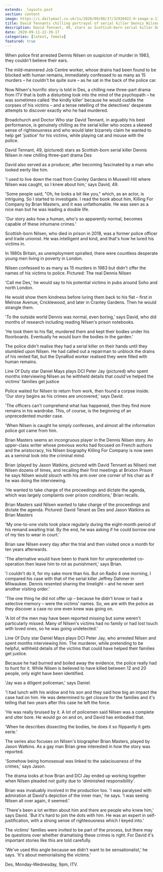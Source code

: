 ```yaml
---
extends: _layouts.post
section: content
image: https://i.dailymail.co.uk/1s/2020/09/08/17/32926922-0-image-a-13_1599584060231.jpg 
title: David Tennants chilling portrayal of serial killer Dennis Nilsen 
description: David Tennant, 49, stars as Scottish-born serial killer Dennis Nilsen in chilling three-part ITV drama Des. He recalls investigating Nilsen after people began comparing their looks. 
date: 2020-09-11-22-39-17 
categories: [latest, female] 
featured: true 
--- 
```

When police first arrested Dennis Nilsen on suspicion of murder in 1983, they couldn't believe their ears. 

The mild-mannered Job Centre worker, whose drains had been found to be blocked with human remains, immediately confessed to as many as 15 murders – he couldn't be quite sure – as he sat in the back of the police car.

Now Nilsen's horrific story is told in Des, a chilling new three-part drama from ITV that is both a disturbing look into the mind of the psychopath – he was sometimes called 'the kindly killer' because he would cuddle the corpses of his victims – and a tense retelling of the detectives' desperate attempts to discover exactly who he had murdered.

Broadchurch and Doctor Who star David Tennant, in arguably his best performance, is genuinely chilling as the serial killer who oozes a skewed sense of righteousness and who would later bizarrely claim he wanted to help get 'justice' for his victims, while playing cat and mouse with the police. 

David Tennant, 49, (pictured) stars as Scottish-born serial killer Dennis Nilsen in new chilling three-part drama Des

David also served as a producer, after becoming fascinated by a man who looked eerily like him.

'I used to live down the road from Cranley Gardens in Muswell Hill where Nilsen was caught, so I knew about him,' says David, 49. 

'Some people said, "Oh, he looks a bit like you," which, as an actor, is intriguing. So I started to investigate. I read the book about him, Killing For Company by Brian Masters, and it was unfathomable. He was seen as a nice man but he was leading a double life.

'Our story asks how a human, who's so apparently normal, becomes capable of these inhumane crimes.'

Scottish-born Nilsen, who died in prison in 2018, was a former police officer and trade unionist. He was intelligent and kind, and that's how he lured his victims in. 

In 1980s Britain, as unemployment spiralled, there were countless desperate young men living in poverty in London.

Nilsen confessed to as many as 15 murders in 1983 but didn't offer the names of his victims to police. Pictured: The real Dennis Nilsen

'Call me Des,' he would say to his potential victims in pubs around Soho and north London. 

He would show them kindness before luring them back to his flat – first in Melrose Avenue, Cricklewood, and later in Cranley Gardens. Then he would strangle them.

'To the outside world Dennis was normal, even boring,' says David, who did months of research including reading Nilsen's prison notebooks. 

'He took them to his flat, murdered them and kept their bodies under his floorboards. Eventually he would burn the bodies in the garden.'

The police didn't realise they had a serial killer on their hands until they stumbled upon Nilsen. He had called out a repairman to unblock the drains of his rented flat, but the DynaRod worker realised they were filled with human remains. 

Line Of Duty star Daniel Mays plays DCI Peter Jay (pictured) who spent months interviewing Nilsen as he withheld details that could've helped the victims' families get justice 

Police waited for Nilsen to return from work, then found a corpse inside. 'Our story begins as his crimes are uncovered,' says David.

'The officers can't comprehend what has happened, then they find more remains in his wardrobe. This, of course, is the beginning of an unprecedented murder case. 

'When Nilsen is caught he simply confesses, and almost all the information police got came from him.

Brian Masters seems an incongruous player in the Dennis Nilsen story. An upper-class writer whose previous works had focused on French authors and the aristocracy, his Nilsen biography Killing For Company is now seen as a seminal look into the criminal mind.

Brian (played by Jason Watkins, pictured with David Tennant as Nilsen) met Nilsen dozens of times, and recalling their first meetings at Brixton Prison he says Nilsen would slouch with his arm over one corner of his chair as if he was doing the interviewing. 

'He wanted to take charge of the proceedings and dictate the agenda, which was largely complaints over prison conditions,' Brian recalls. 

Brian Masters said Nilsen wanted to take charge of the proceedings and dictate the agenda. Pictured: David Tenant as Des and Jason Watkins as Brian Masters 

'My one-to-one visits took place regularly during the eight-month period of his remand awaiting trial. By the end, he was asking if he could borrow one of my ties to wear in court.'

Brian saw Nilsen every day after the trial and then visited once a month for ten years afterwards.

'The alternative would have been to thank him for unprecedented co-operation then leave him to rot as punishment,' says Brian. 

'I couldn't do it, for my sake more than his. But on Radio 4 one morning, I compared his case with that of the serial killer Jeffrey Dahmer in Milwaukee. Dennis resented sharing the limelight – and he never sent another visiting order.'

'The one thing he did not offer up – because he didn't know or had a selective memory – were the victims' names. So, we are with the police as they discover a case no one even knew was going on.

'A lot of the men may have been reported missing but some weren't particularly missed. Many of Nilsen's victims had no family or had lost touch with loved ones, so he was going undetected.'

Line Of Duty star Daniel Mays plays DCI Peter Jay, who arrested Nilsen and spent months interviewing him. The murderer, while pretending to be helpful, withheld details of the victims that could have helped their families get justice. 

Because he had burned and boiled away the evidence, the police really had to hunt for it. While Nilsen is believed to have killed between 12 and 20 people, only eight have been identified.

'Jay was a diligent policeman,' says Daniel. 

'I had lunch with his widow and his son and they said how big an impact the case had on him. He was determined to get closure for the families and it's telling that two years after this case he left the force. 

'He was really bruised by it. A lot of policemen said Nilsen was a complete and utter bore. He would go on and on, and David has embodied that. 

'When he describes dissecting the bodies, he does it so flippantly it gets eerie.'

The series also focuses on Nilsen's biographer Brian Masters, played by Jason Watkins. As a gay man Brian grew interested in how the story was reported. 

'Somehow being homosexual was linked to the salaciousness of the crimes,' says Jason.

The drama looks at how Brian and DCI Jay ended up working together when Nilsen pleaded not guilty due to 'diminished responsibility'. 

Brian was invaluably involved in the production too. 'I was paralysed with admiration at David's depiction of the inner man,' he says. 'I was seeing Nilsen all over again, it seemed.'

'There's been a lot written about him and there are people who knew him,' says David. 'But it's hard to join the dots with him. He was an expert in self-justification, with a strong sense of righteousness which I keyed into.'

The victims' families were invited to be part of the process, but there may be questions over whether dramatising these crimes is right. For David it's important stories like this are told carefully. 

'We've used this angle because we didn't want to be sensationalist,' he says. 'It's about memorialising the victims.'  

Des, Monday-Wednesday, 9pm, ITV.

